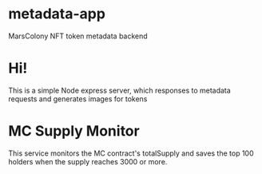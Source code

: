 # metadata-app

MarsColony NFT token metadata backend

# Hi!

This is a simple Node express server, which responses to metadata requests and generates images for tokens

# MC Supply Monitor

This service monitors the MC contract's totalSupply and saves the top 100 holders when the supply reaches 3000 or more.
